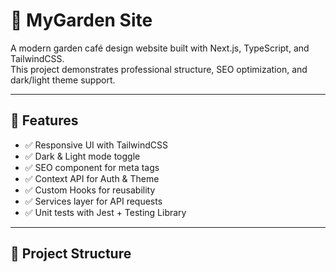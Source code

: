 # 🌱 MyGarden Site

A modern garden café design website built with Next.js, TypeScript, and TailwindCSS.  
This project demonstrates professional structure, SEO optimization, and dark/light theme support.

---

## 🚀 Features
- ✅ Responsive UI with TailwindCSS
- ✅ Dark & Light mode toggle
- ✅ SEO component for meta tags
- ✅ Context API for Auth & Theme
- ✅ Custom Hooks for reusability
- ✅ Services layer for API requests
- ✅ Unit tests with Jest + Testing Library

---

## 📂 Project Structure
